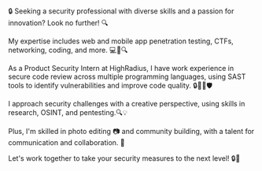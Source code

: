 🔒 Seeking a security professional with diverse skills and a passion for innovation? Look no further! 🔍

My expertise includes web and mobile app penetration testing, CTFs, networking, coding, and more. 💻📱🔍

As a Product Security Intern at HighRadius, I have work experience in secure code review across multiple programming languages, using SAST tools to identify vulnerabilities and improve code quality. 🔒👨‍💻🛡️

I approach security challenges with a creative perspective, using skills in research, OSINT, and pentesting.🔍💡

Plus, I'm skilled in photo editing 📷 and community building, with a talent for communication and collaboration. 🤝

Let's work together to take your security measures to the next level! 🔒🚀

